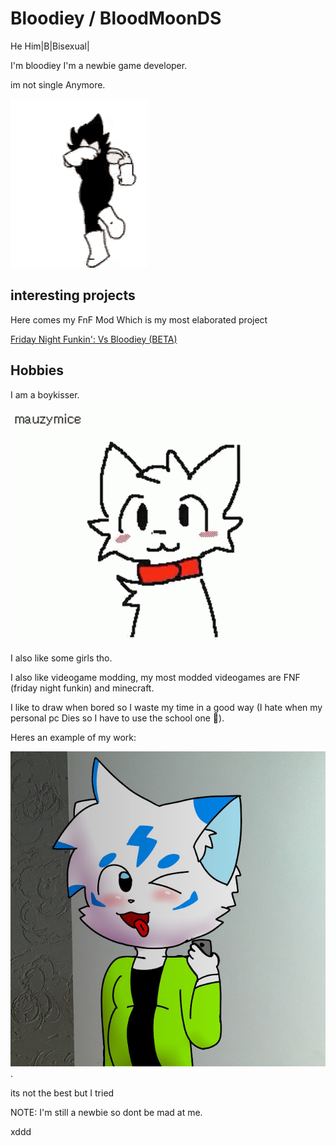 # Bloodiey / BloodMoonDS

He Him|B|Bisexual|

I'm bloodiey I'm a newbie game developer.

im not single Anymore.

![Vegeta Dance :D](art/me-when-not-single.gif)

## interesting projects

Here comes my FnF Mod Which is my most elaborated project

[Friday Night Funkin': Vs Bloodiey (BETA)](https://github.com/BloodMoonDS/vs-bloodiey-fnf)

## Hobbies

I am a boykisser.

![Boykisser](art/mauzymice-cat.gif)

I also like some girls tho.

I also like videogame modding, my most modded videogames are FNF (friday night funkin) and minecraft.

I like to draw when bored so I waste my time in a good way (I hate when my personal pc Dies so I have to use the school one 💢).

Heres an example of my work:

![Uhm](art/Bloodiey-photo.jpg).

its not the best but I tried

NOTE: I'm still a newbie so dont be mad at me.

xddd
